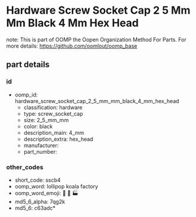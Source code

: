 # Hardware Screw Socket Cap 2 5 Mm Mm Black 4 Mm Hex Head  

note: This is part of OOMP the Oopen Organization Method For Parts. For more details: https://github.com/oomlout/oomp_base

##  part details





### id
* oomp_id: hardware_screw_socket_cap_2_5_mm_mm_black_4_mm_hex_head
  * classification: hardware
  * type: screw_socket_cap
  * size: 2_5_mm_mm
  * color: black
  * description_main: 4_mm
  * description_extra: hex_head
  * manufacturer: 
  * part_number: 

### other_codes
* short_code: sscb4
* oomp_word: lollipop koala factory
* oomp_word_emoji: :lollipop: :koala: :factory:
* md5_6_alpha: 7qg2k
* md5_6: c63adc* 